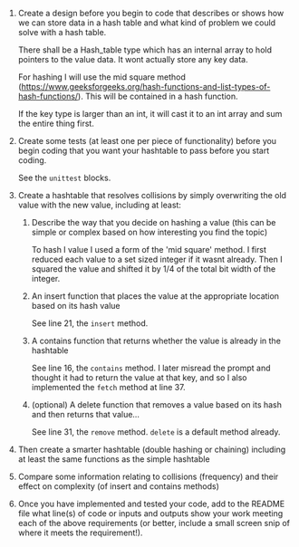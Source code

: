 1. Create a design before you begin to code that describes or shows how we can store data in a hash table and what kind of problem we could solve with a hash table.

    There shall be a Hash_table type which has an internal array to hold pointers to the value data. It wont actually store any key data.

    For hashing I will use the mid square method (https://www.geeksforgeeks.org/hash-functions-and-list-types-of-hash-functions/). This will be contained in a hash function.

    If the key type is larger than an int, it will cast it to an int array and sum the entire thing first.

1. Create some tests (at least one per piece of functionality) before you begin coding that you want your hashtable to pass before you start coding.

    See the `unittest` blocks.

1. Create a hashtable that resolves collisions by simply overwriting the old value with the new value, including at least:

    1. Describe the way that you decide on hashing a value
    (this can be simple or complex based on how interesting you find the topic)

        To hash I value I used a form of the 'mid square' method. I first reduced each value to a set sized integer if it wasnt already. Then I squared the value and shifted it by 1/4 of the total bit width of the integer.

    1. An insert function that places the value at the appropriate location based on its hash value

        See line 21, the `insert` method.

    1. A contains function that returns whether the value is already in the hashtable

        See line 16, the `contains` method. I later misread the prompt and thought it had to return the value at that key, and so I also implemented the `fetch` method at line 37.

    1. (optional) A delete function that removes a value based on its hash and then returns that value…

        See line 31, the `remove` method. `delete` is a default method already.


1. Then create a smarter hashtable (double hashing or chaining) including at least the same functions as the simple hashtable

1. Compare some information relating to collisions (frequency) and their effect on complexity (of insert and contains methods)

1. Once you have implemented and tested your code, add to the README file what line(s) of code or inputs and outputs show your work meeting each of the above requirements (or better, include a small screen snip of where it meets the requirement!).

